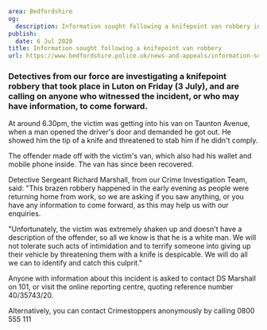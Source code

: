 ```yaml
area: Bedfordshire
og:
  description: Information sought following a knifepoint van robbery in Luton
publish:
  date: 6 Jul 2020
title: Information sought following a knifepoint van robbery
url: https://www.bedfordshire.police.uk/news-and-appeals/information-sought-following-a-knifepoint-van-robbery
```

### Detectives from our force are investigating a knifepoint robbery that took place in Luton on Friday (3 July), and are calling on anyone who witnessed the incident, or who may have information, to come forward.

At around 6.30pm, the victim was getting into his van on Taunton Avenue, when a man opened the driver's door and demanded he got out. He showed him the tip of a knife and threatened to stab him if he didn't comply.

The offender made off with the victim's van, which also had his wallet and mobile phone inside. The van has since been recovered.

Detective Sergeant Richard Marshall, from our Crime Investigation Team, said: "This brazen robbery happened in the early evening as people were returning home from work, so we are asking if you saw anything, or you have any information to come forward, as this may help us with our enquiries.

"Unfortunately, the victim was extremely shaken up and doesn't have a description of the offender, so all we know is that he is a white man. We will not tolerate such acts of intimidation and to terrify someone into giving up their vehicle by threatening them with a knife is despicable. We will do all we can to identify and catch this culprit."

Anyone with information about this incident is asked to contact DS Marshall on 101, or visit the online reporting centre, quoting reference number 40/35743/20.

Alternatively, you can contact Crimestoppers anonymously by calling 0800 555 111

